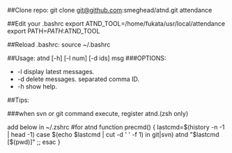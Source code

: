 ##Clone repo:
	git clone git@github.com:smeghead/atnd.git attendance

##Edit your .bashrc
	export ATND_TOOL=/home/fukata/usr/local/attendance
	export PATH=$PATH:$ATND_TOOL

##Reload .bashrc:
	source ~/.bashrc

##Usage:
	atnd [-h] [-l num] [-d ids] msg 
###OPTIONS:
- -l display latest messages.
- -d delete messages. separated comma ID.
- -h show help.

##Tips:

###when svn or git command execute, register atnd.(zsh only)

add below in ~/.zshrc
	#for atnd
	function precmd() {
	  lastcmd=$(history -n -1 | head -1)
	  case $(echo $lastcmd | cut -d ' ' -f 1) in
	    git|svn)
	      atnd "$lastcmd [$(pwd)]"
	      ;;
	  esac
	}

